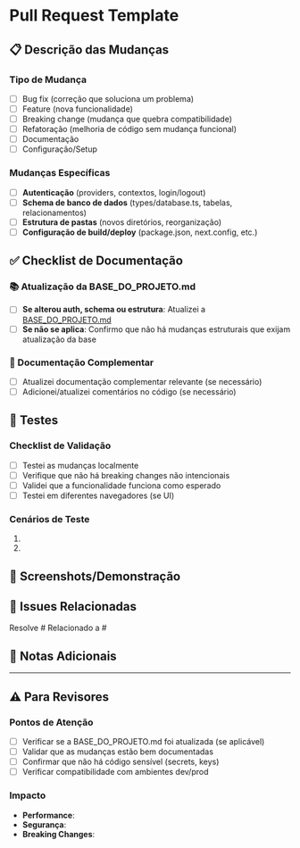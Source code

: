 # Pull Request Template

## 📋 Descrição das Mudanças

<!-- Descreva de forma clara e objetiva o que foi implementado/alterado -->

### Tipo de Mudança
<!-- Marque com `x` o que se aplica -->
- [ ] Bug fix (correção que soluciona um problema)
- [ ] Feature (nova funcionalidade)
- [ ] Breaking change (mudança que quebra compatibilidade)
- [ ] Refatoração (melhoria de código sem mudança funcional)
- [ ] Documentação
- [ ] Configuração/Setup

### Mudanças Específicas
<!-- Marque com `x` se alguma dessas áreas foi modificada -->
- [ ] **Autenticação** (providers, contextos, login/logout)
- [ ] **Schema de banco de dados** (types/database.ts, tabelas, relacionamentos)
- [ ] **Estrutura de pastas** (novos diretórios, reorganização)
- [ ] **Configuração de build/deploy** (package.json, next.config, etc.)

## ✅ Checklist de Documentação

### 📚 Atualização da BASE_DO_PROJETO.md
<!-- OBRIGATÓRIO se marcou algum item em "Mudanças Específicas" acima -->
- [ ] **Se alterou auth, schema ou estrutura**: Atualizei a [BASE_DO_PROJETO.md](../BASE_DO_PROJETO.md)
- [ ] **Se não se aplica**: Confirmo que não há mudanças estruturais que exijam atualização da base

### 📖 Documentação Complementar
- [ ] Atualizei documentação complementar relevante (se necessário)
- [ ] Adicionei/atualizei comentários no código (se necessário)

## 🧪 Testes

### Checklist de Validação
- [ ] Testei as mudanças localmente
- [ ] Verifique que não há breaking changes não intencionais
- [ ] Validei que a funcionalidade funciona como esperado
- [ ] Testei em diferentes navegadores (se UI)

### Cenários de Teste
<!-- Descreva os cenários testados -->
1. 
2. 

## 📸 Screenshots/Demonstração

<!-- Se for mudança visual, adicione screenshots ou GIFs -->

## 🔗 Issues Relacionadas

<!-- Liste issues que este PR resolve -->
Resolve #
Relacionado a #

## 📝 Notas Adicionais

<!-- Qualquer informação adicional relevante para os revisores -->

---

## ⚠️ Para Revisores

### Pontos de Atenção
- [ ] Verificar se a BASE_DO_PROJETO.md foi atualizada (se aplicável)
- [ ] Validar que as mudanças estão bem documentadas
- [ ] Confirmar que não há código sensível (secrets, keys)
- [ ] Verificar compatibilidade com ambientes dev/prod

### Impacto
- **Performance**: <!-- Sem impacto / Melhoria / Degradação -->
- **Segurança**: <!-- Sem impacto / Melhoria / Possível risco -->
- **Breaking Changes**: <!-- Não / Sim (explicar) -->